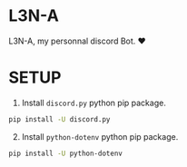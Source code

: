 # L3N-A

L3N-A, my personnal discord Bot. ❤️

# SETUP

1. Install `discord.py` python pip package.
```sh
pip install -U discord.py
```

2. Install `python-dotenv` python pip package.
```sh
pip install -U python-dotenv
```

